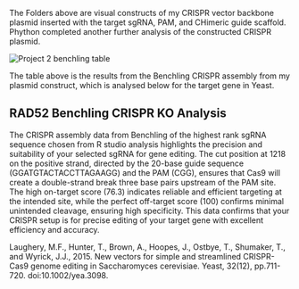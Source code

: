The Folders above are visual constructs of my CRISPR vector backbone plasmid inserted with the target sgRNA, PAM, and CHimeric guide scaffold. Phython completed another further analysis of the constructed CRISPR plasmid.

![Project 2 benchling table](https://github.com/user-attachments/assets/47ace9d9-119c-40c1-8571-e56a6341196c)


The table above is the results from the Benchling CRISPR assembly from my plasmid construct, which is analysed below for the target gene in Yeast.

## RAD52 Benchling CRISPR KO Analysis 

The CRISPR assembly data from Benchling of the highest rank sgRNA sequence chosen from R studio analysis highlights the precision and suitability of your selected sgRNA for gene editing. The cut position at 1218 on the positive strand, directed by the 20-base guide sequence (GGATGTACTACCTTAGAAGG) and the PAM (CGG), ensures that Cas9 will create a double-strand break three base pairs upstream of the PAM site. The high on-target score (76.3) indicates reliable and efficient targeting at the intended site, while the perfect off-target score (100) confirms minimal unintended cleavage, ensuring high specificity. This data confirms that your CRISPR setup is for precise editing of your target gene with excellent efficiency and accuracy. 

Laughery, M.F., Hunter, T., Brown, A., Hoopes, J., Ostbye, T., Shumaker, T., and Wyrick, J.J., 2015. New vectors for simple and streamlined CRISPR-Cas9 genome editing in Saccharomyces cerevisiae. Yeast, 32(12), pp.711-720. doi:10.1002/yea.3098.





